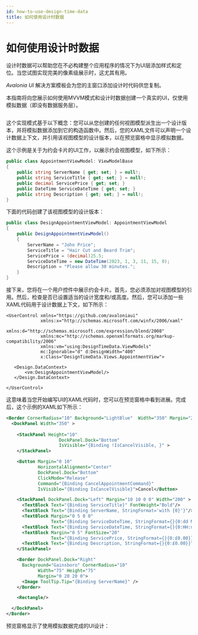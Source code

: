 ```yaml
---
id: how-to-use-design-time-data
title: 如何使用设计时数据
---
```



# 如何使用设计时数据

设计时数据可以帮助您在不必构建整个应用程序的情况下为UI层添加样式和定位。当您试图实现完美的像素级展示时，这尤其有用。

_Avalonia UI_ 解决方案模板会为您的主窗口添加设计时代码供您复制。

本指南将向您展示如何使用MVVM模式和设计时数据创建一个真实的UI，仅使用模拟数据（即没有数据服务层）。

<img src="/img/gitbook-import/assets/image (6).png" alt=""/>

这个实现模式基于以下概念：您可以从您创建的任何视图模型派生出一个设计版本，并将模拟数据添加到它的构造函数中。然后，您的XAML文件可以声明一个设计数据上下文，并引用该视图模型的设计版本，以在预览窗格中显示模拟数据。

这个示例是关于为约会卡片的UI工作，以展示约会视图模型，如下所示：

```csharp
public class AppointmentViewModel: ViewModelBase
{
    public string ServerName { get; set; } = null!;
    public string ServiceTitle { get; set; } = null!;    
    public decimal ServicePrice { get; set; }
    public DateTime ServiceDateTime { get; set; }
    public string Description { get; set; } = null!;   
}
```

下面的代码创建了该视图模型的设计版本：

```csharp
public class DesignAppointmentViewModel: AppointmentViewModel
{
    public DesignAppointmentViewModel()
    {
        ServerName = "John Price";
        ServiceTitle = "Hair Cut and Beard Trim";
        ServicePrice = (decimal)25.5;
        ServiceDateTime = new DateTime(2023, 1, 3, 11, 15, 0);
        Description = "Please allow 30 minutes.";
    }
}
```

接下来，您将在一个用户控件中展示约会卡片。首先，您必须添加对视图模型的引用。然后，检查是否已设置适当的设计宽度和/或高度。然后，您可以添加一些XAML代码用于设计数据上下文，如下所示：

```
<UserControl xmlns="https://github.com/avaloniaui"
             xmlns:x="http://schemas.microsoft.com/winfx/2006/xaml"
             xmlns:d="http://schemas.microsoft.com/expression/blend/2008"
             xmlns:mc="http://schemas.openxmlformats.org/markup-compatibility/2006"
             xmlns:vm="using:DesignTimeData.ViewModels"
             mc:Ignorable="d" d:DesignWidth="400" 
             x:Class="DesignTimeData.Views.AppointmentView">
   
   <Design.DataContext>    
       <vm:DesignAppointmentViewModel/>
   </Design.DataContext>

</UserControl>
```

这意味着当您开始编写UI的XAML代码时，您可以在预览窗格中看到进展。完成后，这个示例的XAML如下所示：

```xml
<Border CornerRadius="10" Background="LightBlue"  Width="350" Margin="20">
  <DockPanel Width="350" >
      
    <StackPanel Height="10"
                    DockPanel.Dock="Bottom"
                    IsVisible="{Binding !IsCancelVisible, }" >
    </StackPanel>

    <Button Margin="0 10"
            HorizontalAlignment="Center"
            DockPanel.Dock="Bottom"
            ClickMode="Release"
            Command="{Binding CancelAppointmentCommand}"
            IsVisible="{Binding IsCancelVisible}">Cancel</Button>

    <StackPanel DockPanel.Dock="Left" Margin="10 10 0 0" Width="200" >
      <TextBlock Text="{Binding ServiceTitle}" FontWeight="Bold"/>
      <TextBlock Text="{Binding ServerName, StringFormat='with {0}'}"/>
      <TextBlock Margin="0 5 0 0" 
                 Text="{Binding ServiceDateTime, StringFormat={}{0:dd MMM yyyy}}"/>
      <TextBlock Text="{Binding ServiceDateTime, StringFormat={}{0:HH:mm}}"/>
      <TextBlock Margin="0 5" FontSize="20" 
                 Text="{Binding ServicePrice, StringFormat={}{0:£0.00}}"/>
      <TextBlock Text="{Binding Description, StringFormat={}{0:£0.00}}"/>
    </StackPanel>

    <Border DockPanel.Dock="Right"
      Background="Gainsboro" CornerRadius="10"
            Width="75" Height="75"
            Margin="0 20 20 0">
      <Image ToolTip.Tip="{Binding ServerName}" />
    </Border>

    <Rectangle/>

  </DockPanel>
</Border>
```

预览窗格显示了使用模拟数据完成的UI设计：

<img src="/img/gitbook-import/assets/image (10).png" alt=""/>
